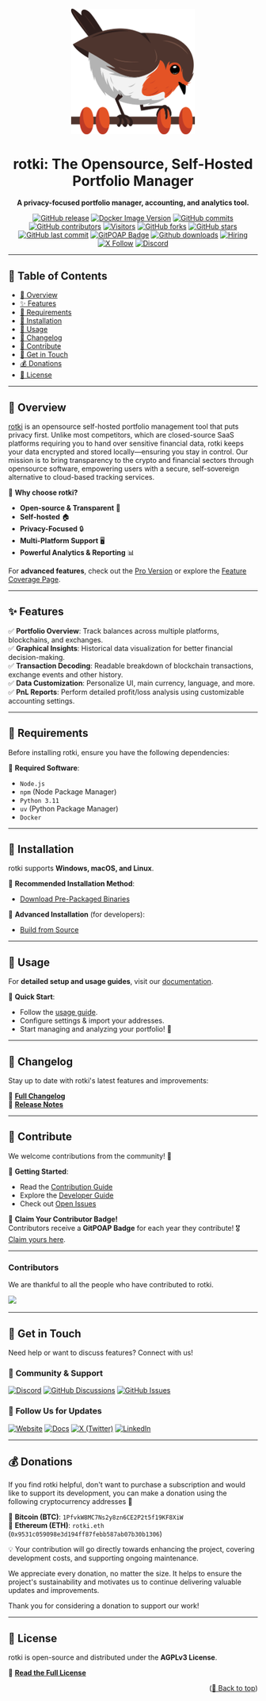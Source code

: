 <div id="top"></div>

<p align="center">
  <img src="https://raw.githubusercontent.com/rotki/rotki/develop/frontend/app/public/assets/images/rotkehlchen_no_text.png" alt="rotki Logo" width="250">
</p>

<h1 align="center">rotki: The Opensource, Self-Hosted Portfolio Manager</h1>

<p align="center">
  <strong>A privacy-focused portfolio manager, accounting, and analytics tool.</strong>
</p>

<div align="center">

[![GitHub release](https://img.shields.io/github/release/rotki/rotki.svg)](https://GitHub.com/rotki/rotki/releases/)
[![Docker Image Version](https://img.shields.io/docker/v/rotki/rotki/latest?label=Docker)](https://hub.docker.com/r/rotki/rotki)
[![GitHub commits](https://img.shields.io/github/commits-since/rotki/rotki/latest.svg)](https://GitHub.com/rotki/rotki/commit/)
[![GitHub contributors](https://img.shields.io/github/contributors/rotki/rotki.svg?style=flat)](https://github.com/rotki/rotki/graphs/contributors)
[![Visitors](https://api.visitorbadge.io/api/visitors?path=rotki%2Frotki%20&countColor=%23263759&style=flat)](https://rotki.com/)
[![GitHub forks](https://img.shields.io/github/forks/rotki/rotki)](https://github.com/rotki/rotki/forks)
[![GitHub stars](https://img.shields.io/github/stars/rotki/rotki)](https://github.com/rotki/rotki/stargazers)
[![GitHub last commit](https://img.shields.io/github/last-commit/rotki/rotki)](https://github.com/rotki/rotki/commits/master)
[![GitPOAP Badge](https://public-api.gitpoap.io/v1/repo/rotki/rotki/badge)](https://www.gitpoap.io/gh/rotki/rotki)
[![Github downloads](https://img.shields.io/github/downloads/rotki/rotki/total.svg)](https://GitHub.com/rotki/rotki/releases/)
[![Hiring](https://img.shields.io/badge/Hiring-Open-brightgreen)](https://rotki.com/jobs/)
[![X Follow](https://img.shields.io/twitter/follow/rotkiapp)](https://twitter.com/rotkiapp)
[![Discord](https://img.shields.io/discord/657906918408585217.svg?label=&logo=discord&logoColor=ffffff&color=7389D8&labelColor=6A7EC2)](https://discord.rotki.com/)

</div>

---

## 📌 **Table of Contents**
- [📖 Overview](#overview)
- [✨ Features](#features)
- [🔧 Requirements](#requirements)
- [🚀 Installation](#installation)
- [📘 Usage](#usage)
- [📜 Changelog](#changelog)
- [🤝 Contribute](#contribute)
- [📢 Get in Touch](#get-in-touch)
- [💰 Donations](#donations)
- [📄 License](#license)

---

<div id="overview"></div>

## 📖 **Overview**
[rotki](https://rotki.com/) is an opensource self-hosted portfolio management tool that puts privacy first. Unlike most competitors, which are closed-source SaaS platforms requiring you to hand over sensitive financial data, rotki keeps your data encrypted and stored locally—ensuring you stay in control. Our mission is to bring transparency to the crypto and financial sectors through opensource software, empowering users with a secure, self-sovereign alternative to cloud-based tracking services.

🔹 **Why choose rotki?**
- **Open-source & Transparent** 📖  
- **Self-hosted** 🏠  
- **Privacy-Focused** 🔒  
- **Multi-Platform Support** 🖥  
- **Powerful Analytics & Reporting** 📊  

For **advanced features**, check out the [Pro Version](https://rotki.com/products/) or explore the [Feature Coverage Page](https://rotki.com/products/details).

---

<div id="features"></div>

## ✨ **Features**
✅ **Portfolio Overview**: Track balances across multiple platforms, blockchains, and exchanges.  
✅ **Graphical Insights**: Historical data visualization for better financial decision-making.  
✅ **Transaction Decoding**: Readable breakdown of blockchain transactions, exchange events and other history.  
✅ **Data Customization**: Personalize UI, main currency, language, and more.  
✅ **PnL Reports**: Perform detailed profit/loss analysis using customizable accounting settings.  

---

<div id="requirements"></div>

## 🔧 **Requirements**
Before installing rotki, ensure you have the following dependencies:

📌 **Required Software**:
- `Node.js`
- `npm` (Node Package Manager)
- `Python 3.11`
- `uv` (Python Package Manager)
- `Docker`

---

<div id="installation"></div>

## 🚀 **Installation**
rotki supports **Windows, macOS, and Linux**.

📌 **Recommended Installation Method**:
- [Download Pre-Packaged Binaries](https://docs.rotki.com/requirement-and-installation/packaged-binaries.html)

📌 **Advanced Installation** (for developers):
- [Build from Source](https://docs.rotki.com/requirement-and-installation/build-from-source.html)

---

<div id="usage"></div>

## 📘 **Usage**
For **detailed setup and usage guides**, visit our [documentation](https://docs.rotki.com/).

📌 **Quick Start**:
- Follow the [usage guide](https://docs.rotki.com/usage-guides/).
- Configure settings & import your addresses.
- Start managing and analyzing your portfolio! 🚀

---

<div id="changelog"></div>

## 📜 **Changelog**
Stay up to date with rotki's latest features and improvements:

📌 **[Full Changelog](https://rotki.readthedocs.io/en/latest/changelog.html)**  
📌 **[Release Notes](https://github.com/rotki/rotki/releases)**  

---

<div id="contribute"></div>

## 🤝 **Contribute**
We welcome contributions from the community! 🎉

🔹 **Getting Started**:
- Read the [Contribution Guide](CONTRIBUTING.md)
- Explore the [Developer Guide](https://docs.rotki.com/contribution-guides/)
- Check out [Open Issues](https://github.com/rotki/rotki/issues)

📌 **Claim Your Contributor Badge!**  
Contributors receive a **GitPOAP Badge** for each year they contribute! 🎖 [Claim yours here](https://www.gitpoap.io/rp/62).

---

### Contributors

We are thankful to all the people who have contributed to rotki.

<a href="https://github.com/rotki/rotki/graphs/contributors">
  <img src="https://contrib.rocks/image?repo=rotki/rotki&max=999&anon=1&columns=12" />
</a>

---

<div id="get-in-touch"></div>

## 📢 **Get in Touch**
Need help or want to discuss features? Connect with us!

### 💬 **Community & Support**
[![Discord](https://img.shields.io/badge/Join%20our%20Discord-5865F2?logo=discord&logoColor=white&style=for-the-badge)](https://discord.rotki.com)
[![GitHub Discussions](https://img.shields.io/badge/GitHub%20Discussions-181717?logo=github&logoColor=white&style=for-the-badge)](https://github.com/rotki/rotki/discussions)
[![GitHub Issues](https://img.shields.io/badge/Report%20an%20Issue-F05032?logo=github&logoColor=white&style=for-the-badge)](https://github.com/rotki/rotki/issues)  

### 📌 **Follow Us for Updates**
[![Website](https://img.shields.io/badge/Visit%20rotki-1E90FF?logoColor=white&style=for-the-badge)](https://rotki.com)
[![Docs](https://img.shields.io/badge/Read%20the%20Docs-FF4500?logo=read-the-docs&logoColor=white&style=for-the-badge)](https://docs.rotki.com/)
[![X (Twitter)](https://img.shields.io/badge/Follow%20on%20X-000000?logo=x&logoColor=white&style=for-the-badge)](https://twitter.com/rotkiapp)
[![LinkedIn](https://img.shields.io/badge/Connect%20on%20LinkedIn-0077B5?logo=linkedin&logoColor=white&style=for-the-badge)](https://www.linkedin.com/company/rotki)  

---

<div id="donations"></div>

## 💰 **Donations**
If you find rotki helpful, don't want to purchase a subscription and would like to support its development, you can make a donation using the following cryptocurrency addresses 🚀

📌 **Bitcoin (BTC)**: `1PfvkW8MC7Ns2y8zn6CE2P2t5f19KF8XiW`  
📌 **Ethereum (ETH)**: `rotki.eth` (`0x9531c059098e3d194ff87febb587ab07b30b1306`)  

💡 Your contribution will go directly towards enhancing the project, covering development costs, and supporting ongoing maintenance.

We appreciate every donation, no matter the size. It helps to ensure the project's sustainability and motivates us to continue delivering valuable updates and improvements.

Thank you for considering a donation to support our work!

---

<div id="license"></div>

## 📄 **License**
rotki is open-source and distributed under the **AGPLv3 License**.

📜 **[Read the Full License](https://github.com/rotki/rotki/blob/develop/LICENSE.md)**

<p align="right">(<a href="#top">🔼 Back to top</a>)</p>

